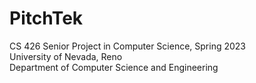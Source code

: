 # PitchTek

CS 426 Senior Project in Computer Science, Spring 2023 \
University of Nevada, Reno \
Department of Computer Science and Engineering

